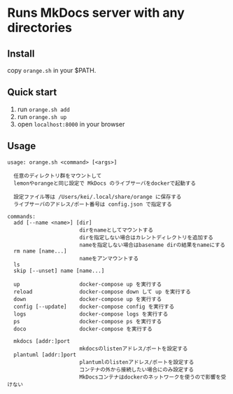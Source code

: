 Runs MkDocs server with any directories
======================================================================

Install
----------------------------------------------------------------------

copy `orange.sh` in your $PATH.

Quick start
----------------------------------------------------------------------

1. run `orange.sh add`
1. run `orange.sh up`
1. open `localhost:8000` in your browser

Usage
----------------------------------------------------------------------

```
usage: orange.sh <command> [<args>]

  任意のディレクトリ群をマウントして
  lemonやorangeと同じ設定で MkDocs のライブサーバをdockerで起動する

  設定ファイル等は /Users/kei/.local/share/orange に保存する
  ライブサーバのアドレス/ポート番号は config.json で指定する

commands:
  add [--name <name>] [dir]
                       dirをnameとしてマウントする
                       dirを指定しない場合はカレントディレクトリを追加する
                       nameを指定しない場合はbasename dirの結果をnameにする
  rm name [name...]
                       nameをアンマウントする
  ls
  skip [--unset] name [name...]

  up                   docker-compose up を実行する
  reload               docker-compose down して up を実行する
  down                 docker-compose up を実行する
  config [--update]    docker-compose config を実行する
  logs                 docker-compose logs を実行する
  ps                   docker-compose ps を実行する
  doco                 docker-compose を実行する

  mkdocs [addr:]port
                       mkdocsのlistenアドレス/ポートを設定する
  plantuml [addr:]port
                       plantumlのlistenアドレス/ポートを設定する
                       コンテナの外から接続したい場合にのみ設定する
                       MkDocsコンテナはdockerのネットワークを使うので影響を受けない
```
